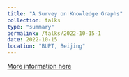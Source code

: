 ```yaml
---
title: "A Survey on Knowledge Graphs"
collection: talks
type: "summary"
permalink: /talks/2022-10-15-1
date: 2022-10-15
location: "BUPT, Beijing"
---
```



[More information here](https://www.yuque.com/liujiarun-kfs4n/blblwd/hgbuxl?singleDoc)

